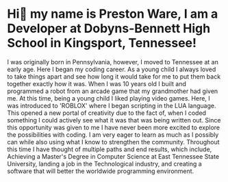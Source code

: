 <h1>Hi👋 my name is Preston Ware, I am a Developer at Dobyns-Bennett High School in Kingsport, Tennessee!</h1>
<p> I was originally born in Pennsylvania, however, I moved to Tennessee at
        an early age. Here I began my coding career. As a young child I always
        loved to take things apart and see how long it would take for me to put
        them back together exactly how it was. When I was 10 years old I built
        and programmed a robot from an arcade game that my grandmother had given
        me. At this time, being a young child I liked playing video games. Here,
        I was introduced to 'ROBLOX' where I began scripting in the LUA
        language. This opened a new portal of creativity due to the fact of,
        when I coded something I could actively see what it was that was being
        written out. Since this opportunity was given to me I have never been
        more excited to explore the possibilities with coding. I am very eager
        to learn as much as I possibly can while also using what I know to
        strengthen the community. Throughout this time I have thought of
        multiple paths and end results, which include, Achieving a Master's
        Degree in Computer Science at East Tennessee State University, landing a
        job in the Technological industry, and creating a software that will
        better the worldwide programming environment.</p>
